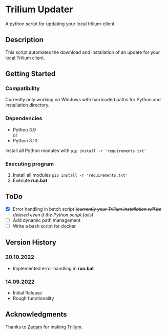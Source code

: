 # Trilium Updater

A python script for updating your local trilium-client

## Description

This script automates the download and installation of an update for your local Trilium client.

## Getting Started

### Compatibility

Currently only working on Windows with hardcoded paths for Python and installation directory.<br>

### Dependencies

* Python 3.9
<br>or
* Python 3.10

Install all Python modules with `pip install -r 'requirements.txt'`

### Executing program

1. Install all modules
`pip install -r 'requirements.txt'`
2. Execute **run.bat**

## ToDo
- [x] Error handling in batch script
    ~~*(currently your Trilium installation will be deleted even if the Python script fails)*~~
- [ ] Add dynamic path management
- [ ] Write a bash script for docker 

## Version History

### 20.10.2022
* Implemented error handling in **run.bat**

### 14.09.2022
* Initial Release
* Rough functionality 

## Acknowledgments
Thanks to [Zadam](https://github.com/zadam) for making [Trilium](https://github.com/zadam/trilium).
